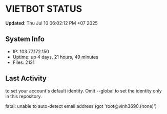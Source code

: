 # VIETBOT STATUS
**Updated**: Thu Jul 10 06:02:12 PM +07 2025

## System Info
- IP: 103.77.172.150
- Uptime: up 4 days, 21 hours, 49 minutes
- Files: 2121

## Last Activity

to set your account's default identity.
Omit --global to set the identity only in this repository.

fatal: unable to auto-detect email address (got 'root@vinh3690.(none)')

